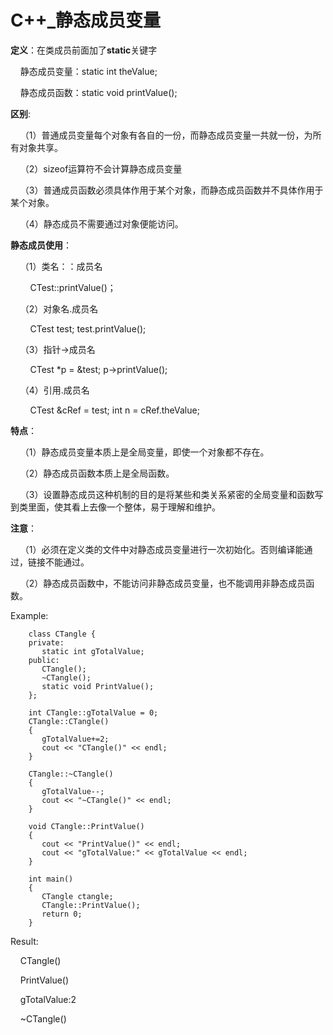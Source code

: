  # C++_静态成员变量

 **定义**：在类成员前面加了**static**关键字

&nbsp;&nbsp;&nbsp;&nbsp;静态成员变量：static int theValue;

&nbsp;&nbsp;&nbsp;&nbsp;静态成员函数：static void  printValue();

**区别**:

&nbsp;&nbsp;&nbsp;&nbsp;（1）普通成员变量每个对象有各自的一份，而静态成员变量一共就一份，为所有对象共享。

&nbsp;&nbsp;&nbsp;&nbsp;（2）sizeof运算符不会计算静态成员变量

&nbsp;&nbsp;&nbsp;&nbsp;（3）普通成员函数必须具体作用于某个对象，而静态成员函数并不具体作用于某个对象。

&nbsp;&nbsp;&nbsp;&nbsp;（4）静态成员不需要通过对象便能访问。

**静态成员使用**：

&nbsp;&nbsp;&nbsp;&nbsp;（1）类名：：成员名

&nbsp;&nbsp;&nbsp;&nbsp;&nbsp;&nbsp;&nbsp;&nbsp;CTest::printValue()；

&nbsp;&nbsp;&nbsp;&nbsp;（2）对象名.成员名

&nbsp;&nbsp;&nbsp;&nbsp;&nbsp;&nbsp;&nbsp;&nbsp;CTest test; test.printValue();

&nbsp;&nbsp;&nbsp;&nbsp;（3）指针->成员名

&nbsp;&nbsp;&nbsp;&nbsp;&nbsp;&nbsp;&nbsp;&nbsp;CTest *p = &test; p->printValue();

&nbsp;&nbsp;&nbsp;&nbsp;（4）引用.成员名

&nbsp;&nbsp;&nbsp;&nbsp;&nbsp;&nbsp;&nbsp;&nbsp;CTest &cRef = test; int n = cRef.theValue;

**特点**：

&nbsp;&nbsp;&nbsp;&nbsp;（1）静态成员变量本质上是全局变量，即使一个对象都不存在。

&nbsp;&nbsp;&nbsp;&nbsp;（2）静态成员函数本质上是全局函数。

&nbsp;&nbsp;&nbsp;&nbsp;（3）设置静态成员这种机制的目的是将某些和类关系紧密的全局变量和函数写到类里面，使其看上去像一个整体，易于理解和维护。

**注意**：

&nbsp;&nbsp;&nbsp;&nbsp;（1）必须在定义类的文件中对静态成员变量进行一次初始化。否则编译能通过，链接不能通过。

&nbsp;&nbsp;&nbsp;&nbsp;（2）静态成员函数中，不能访问非静态成员变量，也不能调用非静态成员函数。

Example:
```
    class CTangle {
    private:
       static int gTotalValue;
    public:
       CTangle();
       ~CTangle();
       static void PrintValue();
    };

    int CTangle::gTotalValue = 0;
    CTangle::CTangle()
    {
       gTotalValue+=2;
       cout << "CTangle()" << endl;
    }

    CTangle::~CTangle()
    {
       gTotalValue--;
       cout << "~CTangle()" << endl;
    }

    void CTangle::PrintValue()
    {
       cout << "PrintValue()" << endl;
       cout << "gTotalValue:" << gTotalValue << endl;
    }

    int main()
    {
       CTangle ctangle;
       CTangle::PrintValue();
       return 0;
    }
```

Result: 

&nbsp;&nbsp;&nbsp;&nbsp;CTangle()  

&nbsp;&nbsp;&nbsp;&nbsp;PrintValue()  

&nbsp;&nbsp;&nbsp;&nbsp;gTotalValue:2

&nbsp;&nbsp;&nbsp;&nbsp;~CTangle()